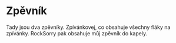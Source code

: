 # Zpěvník
Tady jsou dva zpěvníky.
Zpívánkovej, co obsahuje všechny fláky na zpívánky.
RockSorry pak obsahuje můj zpěvník do kapely.
